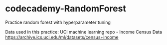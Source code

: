 # codecademy-RandomForest
Practice random forest with hyperparameter tuning

Data used in this practice:
UCI machine learning repo - Income Census Data
https://archive.ics.uci.edu/ml/datasets/census+income

